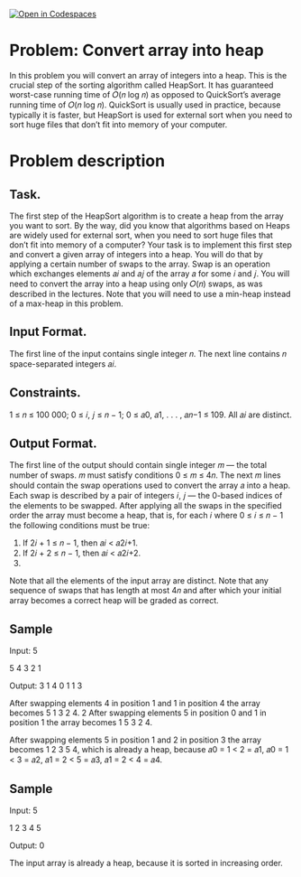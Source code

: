 [![Open in Codespaces](https://classroom.github.com/assets/launch-codespace-f4981d0f882b2a3f0472912d15f9806d57e124e0fc890972558857b51b24a6f9.svg)](https://classroom.github.com/open-in-codespaces?assignment_repo_id=10452303)
#  Problem: Convert array into heap
In this problem you will convert an array of integers into a heap. This is the crucial step of the sorting
algorithm called HeapSort. It has guaranteed worst-case running time of 𝑂(𝑛 log 𝑛) as opposed to QuickSort’s
average running time of 𝑂(𝑛 log 𝑛). QuickSort is usually used in practice, because typically it is faster, but
HeapSort is used for external sort when you need to sort huge files that don’t fit into memory of your
computer.

# Problem description
## Task. 
The first step of the HeapSort algorithm is to create a heap from the array you want to sort. By the
way, did you know that algorithms based on Heaps are widely used for external sort, when you need
to sort huge files that don’t fit into memory of a computer?
Your task is to implement this first step and convert a given array of integers into a heap. You will
do that by applying a certain number of swaps to the array. Swap is an operation which exchanges
elements 𝑎𝑖 and 𝑎𝑗 of the array 𝑎 for some 𝑖 and 𝑗. You will need to convert the array into a heap using
only 𝑂(𝑛) swaps, as was described in the lectures. Note that you will need to use a min-heap instead
of a max-heap in this problem.
## Input Format. 
The first line of the input contains single integer 𝑛. The next line contains 𝑛 space-separated
integers 𝑎𝑖.
## Constraints. 
1 ≤ 𝑛 ≤ 100 000; 0 ≤ 𝑖, 𝑗 ≤ 𝑛 − 1; 0 ≤ 𝑎0, 𝑎1, . . . , 𝑎𝑛−1 ≤ 109. All 𝑎𝑖 are distinct.

## Output Format. 
The first line of the output should contain single integer 𝑚 — the total number of swaps.
𝑚 must satisfy conditions 0 ≤ 𝑚 ≤ 4𝑛. The next 𝑚 lines should contain the swap operations used
to convert the array 𝑎 into a heap. Each swap is described by a pair of integers 𝑖, 𝑗 — the 0-based
indices of the elements to be swapped. After applying all the swaps in the specified order the array
must become a heap, that is, for each 𝑖 where 0 ≤ 𝑖 ≤ 𝑛 − 1 the following conditions must be true:
1. If 2𝑖 + 1 ≤ 𝑛 − 1, then 𝑎𝑖 < 𝑎2𝑖+1.
2. If 2𝑖 + 2 ≤ 𝑛 − 1, then 𝑎𝑖 < 𝑎2𝑖+2.
3. 
Note that all the elements of the input array are distinct. Note that any sequence of swaps that has
length at most 4𝑛 and after which your initial array becomes a correct heap will be graded as correct.

## Sample 
Input:
5

5 4 3 2 1

Output:
3
1 4
0 1
1 3

After swapping elements 4 in position 1 and 1 in position 4 the array becomes 5 1 3 2 4.
2
After swapping elements 5 in position 0 and 1 in position 1 the array becomes 1 5 3 2 4.

After swapping elements 5 in position 1 and 2 in position 3 the array becomes 1 2 3 5 4, which is
already a heap, because 𝑎0 = 1 < 2 = 𝑎1, 𝑎0 = 1 < 3 = 𝑎2, 𝑎1 = 2 < 5 = 𝑎3, 𝑎1 = 2 < 4 = 𝑎4.


## Sample
Input:
5

1 2 3 4 5

Output:
0

The input array is already a heap, because it is sorted in increasing order.
